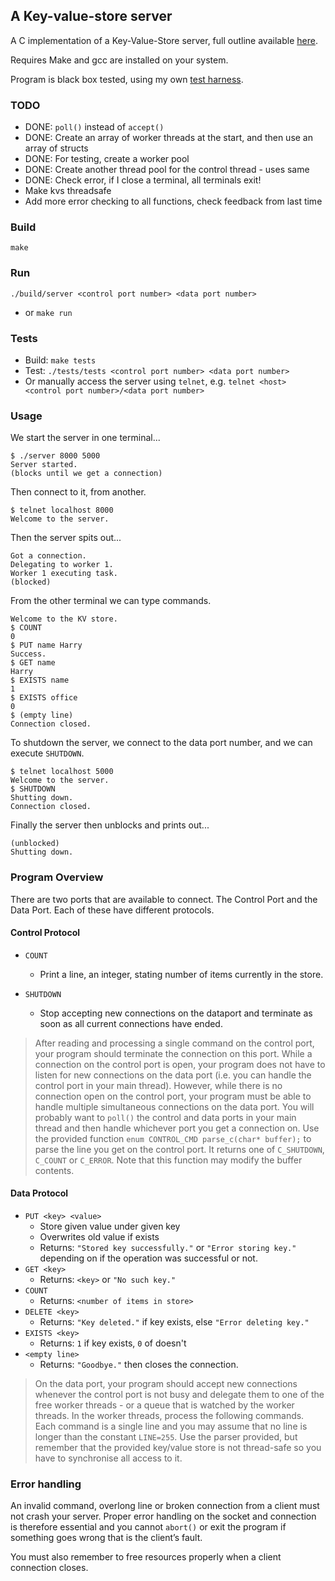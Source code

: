 ## A Key-value-store server

A C implementation of a Key-Value-Store server, full outline available [here](overview.pdf).

Requires Make and gcc are installed on your system.

Program is black box tested, using my own [test harness](/tests).


### TODO

- DONE: `poll()` instead of `accept()`
- DONE: Create an array of worker threads at the start, and then use an array of structs
- DONE: For testing, create a worker pool
- DONE: Create another thread pool for the control thread - uses same
- DONE: Check error, if I close a terminal, all terminals exit!
- Make kvs threadsafe
- Add more error checking to all functions, check feedback from last time

### Build

`make`

### Run

`./build/server <control port number> <data port number>`
 - or `make run`


### Tests

- Build: `make tests`
- Test: `./tests/tests <control port number> <data port number>`
- Or manually access the server using `telnet`, e.g. `telnet <host> <control port number>/<data port number>`


### Usage

We start the server in one terminal...

```
$ ./server 8000 5000
Server started.
(blocks until we get a connection)
```

Then connect to it, from another.

```
$ telnet localhost 8000
Welcome to the server.
```

Then the server spits out...

```
Got a connection.
Delegating to worker 1.
Worker 1 executing task.
(blocked)
```

From the other terminal we can type commands.

```
Welcome to the KV store.
$ COUNT
0
$ PUT name Harry
Success.
$ GET name
Harry
$ EXISTS name
1
$ EXISTS office
0
$ (empty line)
Connection closed.
```

To shutdown the server, we connect to the data port number, and we can execute `SHUTDOWN`.

```
$ telnet localhost 5000
Welcome to the server.
$ SHUTDOWN
Shutting down.
Connection closed.
```

Finally the server then unblocks and prints out...

```
(unblocked)
Shutting down.
```


### Program Overview

There are two ports that are available to connect. The Control Port and the Data Port. Each of these have different protocols.

#### Control Protocol

- `COUNT`
  - Print a line, an integer, stating number of items currently in the store.

- `SHUTDOWN`
  - Stop accepting new connections on the dataport and terminate as soon as all current connections have ended.

> After reading and processing a single command on the control port, your program should terminate the connection on this port. While a connection on the control port is open, your program does not have to listen for new connections on the data port (i.e. you can handle the control port in your main thread). However, while there is no connection open on the control port, your program must be able to handle multiple simultaneous connections on the data port.
> You will probably want to `poll()` the control and data ports in your main thread and then handle whichever port you get a connection on.
> Use the provided function `enum CONTROL_CMD parse_c(char* buffer);` to parse the line you get on the control port. It returns one of `C_SHUTDOWN`, `C_COUNT` or `C_ERROR`. Note that this function may modify the buffer contents.


#### Data Protocol

- `PUT <key> <value>`
  - Store given value under given key
  - Overwrites old value if exists
  - Returns: `"Stored key successfully."` or `"Error storing key."` depending on if the operation was successful or not.
- `GET <key>`
  - Returns: `<key>` or `"No such key."`
- `COUNT`
  - Returns: `<number of items in store>`
- `DELETE <key>`
  - Returns: `"Key deleted."` if key exists, else `"Error deleting key."`
- `EXISTS <key>`
  - Returns: `1` if key exists, `0` of doesn't
- `<empty line>`
  - Returns: `"Goodbye."` then closes the connection.

> On the data port, your program should accept new connections whenever the control port is not busy and delegate them to one of the free worker threads - or a queue that is watched by the worker threads.
> In the worker threads, process the following commands.
> Each command is a single line and you may assume that no line is longer than the constant `LINE=255`.
> Use the parser provided, but remember that the provided key/value store is not thread-safe so you have to synchronise all access to it.


### Error handling

An invalid command, overlong line or broken connection from a client must not crash your server. Proper error handling on the socket and connection is therefore essential and you cannot `abort()` or exit the program if something goes wrong that is the client’s fault.

You must also remember to free resources properly when a client connection closes.

